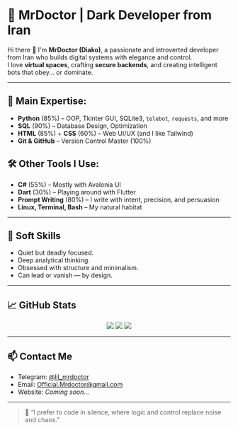 # 🥷 MrDoctor | Dark Developer from Iran

Hi there 👋 I'm **MrDoctor (Diako)**, a passionate and introverted developer from Iran who builds digital systems with elegance and control.  
I love **virtual spaces**, crafting **secure backends**, and creating intelligent bots that obey... or dominate.

---

## 🧠 Main Expertise:
- **Python** (85%) – OOP, Tkinter GUI, SQLite3, `telebot`, `requests`, and more
- **SQL** (90%) – Database Design, Optimization
- **HTML** (85%) + **CSS** (60%) – Web UI/UX (and I like Tailwind)
- **Git & GitHub** – Version Control Master (100%)

## 🛠️ Other Tools I Use:
- **C#** (55%) – Mostly with Avalonia UI
- **Dart** (30%) – Playing around with Flutter
- **Prompt Writing** (80%) – I write with intent, precision, and persuasion
- **Linux, Terminal, Bash** – My natural habitat

---

## 🎯 Soft Skills
- Quiet but deadly focused.
- Deep analytical thinking.
- Obsessed with structure and minimalism.
- Can lead or vanish — by design.

---

## 📈 GitHub Stats
<p align="center">
  <img src="https://github-readme-stats.vercel.app/api?username=xMrDoctor&show_icons=true&theme=radical"/>
  <img src="https://github-readme-streak-stats.herokuapp.com/?user=xMrDoctor&theme=radical"/>
  <img src="https://github-readme-stats.vercel.app/api/top-langs/?username=xMrDoctor&layout=compact&theme=radical"/>
</p>

---

## 📫 Contact Me
- Telegram: [@lil_mrdoctor](https://t.me/lil_mrdoctor)
- Email: Official.Mrdoctor@gmail.com
- Website: *Coming soon...*

---

> 🖤 “I prefer to code in silence, where logic and control replace noise and chaos.”
